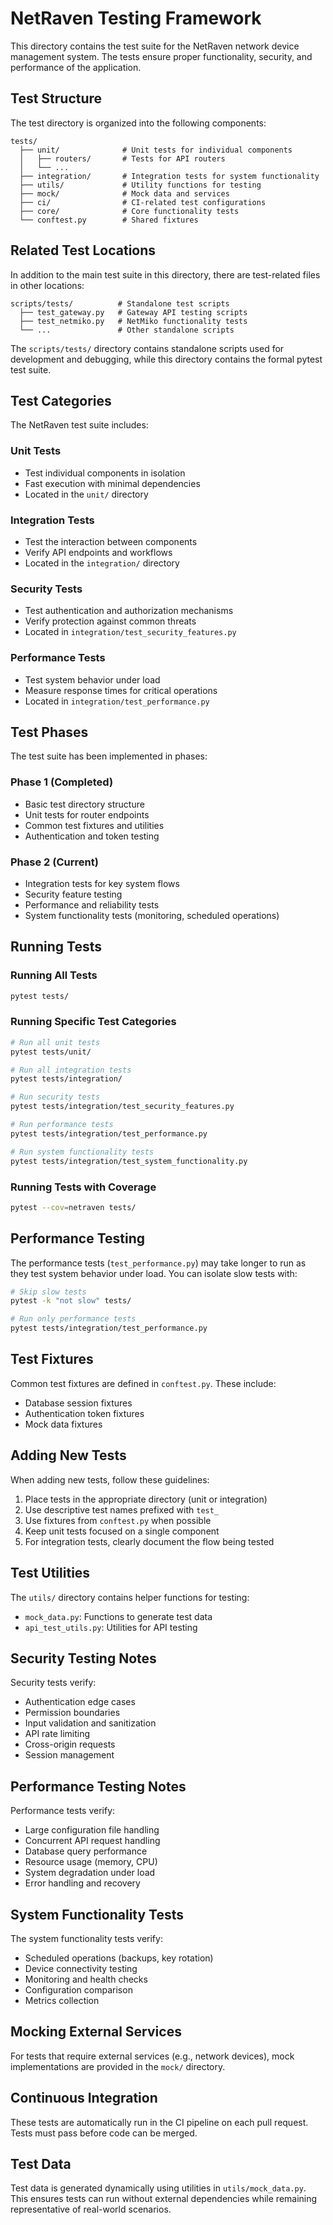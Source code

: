 # NetRaven Testing Framework

This directory contains the test suite for the NetRaven network device management system. The tests ensure proper functionality, security, and performance of the application.

## Test Structure

The test directory is organized into the following components:

```
tests/
  ├── unit/              # Unit tests for individual components
  │   ├── routers/       # Tests for API routers
  │   └── ...
  ├── integration/       # Integration tests for system functionality
  ├── utils/             # Utility functions for testing
  ├── mock/              # Mock data and services
  ├── ci/                # CI-related test configurations
  ├── core/              # Core functionality tests
  └── conftest.py        # Shared fixtures
```

## Related Test Locations

In addition to the main test suite in this directory, there are test-related files in other locations:

```
scripts/tests/          # Standalone test scripts 
  ├── test_gateway.py   # Gateway API testing scripts
  ├── test_netmiko.py   # NetMiko functionality tests
  └── ...               # Other standalone scripts
```

The `scripts/tests/` directory contains standalone scripts used for development and debugging, while this directory contains the formal pytest test suite.

## Test Categories

The NetRaven test suite includes:

### Unit Tests
- Test individual components in isolation
- Fast execution with minimal dependencies
- Located in the `unit/` directory

### Integration Tests
- Test the interaction between components
- Verify API endpoints and workflows
- Located in the `integration/` directory

### Security Tests
- Test authentication and authorization mechanisms
- Verify protection against common threats
- Located in `integration/test_security_features.py`

### Performance Tests
- Test system behavior under load
- Measure response times for critical operations
- Located in `integration/test_performance.py`

## Test Phases

The test suite has been implemented in phases:

### Phase 1 (Completed)
- Basic test directory structure
- Unit tests for router endpoints
- Common test fixtures and utilities
- Authentication and token testing

### Phase 2 (Current)
- Integration tests for key system flows
- Security feature testing
- Performance and reliability tests
- System functionality tests (monitoring, scheduled operations)

## Running Tests

### Running All Tests

```bash
pytest tests/
```

### Running Specific Test Categories

```bash
# Run all unit tests
pytest tests/unit/

# Run all integration tests
pytest tests/integration/

# Run security tests
pytest tests/integration/test_security_features.py

# Run performance tests
pytest tests/integration/test_performance.py

# Run system functionality tests
pytest tests/integration/test_system_functionality.py
```

### Running Tests with Coverage

```bash
pytest --cov=netraven tests/
```

## Performance Testing

The performance tests (`test_performance.py`) may take longer to run as they test system behavior under load. You can isolate slow tests with:

```bash
# Skip slow tests
pytest -k "not slow" tests/

# Run only performance tests
pytest tests/integration/test_performance.py
```

## Test Fixtures

Common test fixtures are defined in `conftest.py`. These include:

- Database session fixtures
- Authentication token fixtures
- Mock data fixtures

## Adding New Tests

When adding new tests, follow these guidelines:

1. Place tests in the appropriate directory (unit or integration)
2. Use descriptive test names prefixed with `test_`
3. Use fixtures from `conftest.py` when possible
4. Keep unit tests focused on a single component
5. For integration tests, clearly document the flow being tested

## Test Utilities

The `utils/` directory contains helper functions for testing:

- `mock_data.py`: Functions to generate test data
- `api_test_utils.py`: Utilities for API testing

## Security Testing Notes

Security tests verify:

- Authentication edge cases
- Permission boundaries
- Input validation and sanitization
- API rate limiting
- Cross-origin requests
- Session management

## Performance Testing Notes

Performance tests verify:

- Large configuration file handling 
- Concurrent API request handling
- Database query performance
- Resource usage (memory, CPU)
- System degradation under load
- Error handling and recovery

## System Functionality Tests

The system functionality tests verify:

- Scheduled operations (backups, key rotation)
- Device connectivity testing
- Monitoring and health checks
- Configuration comparison
- Metrics collection

## Mocking External Services

For tests that require external services (e.g., network devices), mock implementations are provided in the `mock/` directory.

## Continuous Integration

These tests are automatically run in the CI pipeline on each pull request. Tests must pass before code can be merged.

## Test Data

Test data is generated dynamically using utilities in `utils/mock_data.py`. This ensures tests can run without external dependencies while remaining representative of real-world scenarios. 